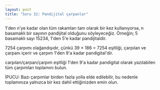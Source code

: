 ```yaml
---
layout: post
title: "Soru 32: Pandijital çarpanlar"
---
```


1'den n'ye kadar olan tüm rakamları tam olarak bir kez kullanıyorsa, n basamaklı bir sayının pandijital olduğunu söyleyeceğiz. Örneğin; 5 basamaklı sayı 15234, 1'den 5'e kadar pandijitaldir.

7254 çarpımı olağandışıdır, çünkü 39 × 186 = 7254 eşitliği, çarpılan ve çarpanı içerir ve çarpım 1'den 9'a kadar pandigital'dir.

carpılan/çarpan/çarpım eşitliği 1'den 9'a kadar pandigital olarak yazılabilen tüm çarpımları toplamını bulun.

İPUCU: Bazı çarpımlar birden fazla yolla elde edilebilir, bu nedenle toplamınıza yalnızca bir kez dahil ettiğinizden emin olun.